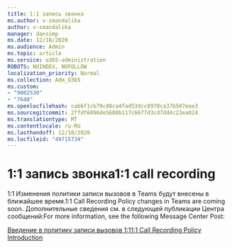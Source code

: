 ```yaml
---
title: 1:1 запись звонка
ms.author: v-smandalika
author: v-smandalika
manager: dansimp
ms.date: 12/18/2020
ms.audience: Admin
ms.topic: article
ms.service: o365-administration
ROBOTS: NOINDEX, NOFOLLOW
localization_priority: Normal
ms.collection: Adm_O365
ms.custom:
- "9002530"
- "7648"
ms.openlocfilehash: cab6f1cb79c88ca4fad53dcc8970ca37b507eae3
ms.sourcegitcommit: 2ffdf6096de5608b117c6677d3cd7dd4c23ea024
ms.translationtype: MT
ms.contentlocale: ru-RU
ms.lasthandoff: 12/18/2020
ms.locfileid: "49715734"
---
```

# <a name="11-call-recording"></a><span data-ttu-id="e72e8-102">1:1 запись звонка</span><span class="sxs-lookup"><span data-stu-id="e72e8-102">1:1 call recording</span></span>

<span data-ttu-id="e72e8-103">1:1 Изменения политики записи вызовов в Teams будут внесены в ближайшее время.</span><span class="sxs-lookup"><span data-stu-id="e72e8-103">1:1 Call Recording Policy changes in Teams are coming soon.</span></span> <span data-ttu-id="e72e8-104">Дополнительные сведения см. в следующей публикации Центра сообщений:</span><span class="sxs-lookup"><span data-stu-id="e72e8-104">For more information, see the following Message Center Post:</span></span>

[<span data-ttu-id="e72e8-105">Введение в политику записи вызовов 1:1</span><span class="sxs-lookup"><span data-stu-id="e72e8-105">1:1 Call Recording Policy Introduction</span></span>](https://admin.microsoft.com/AdminPortal/Home)

